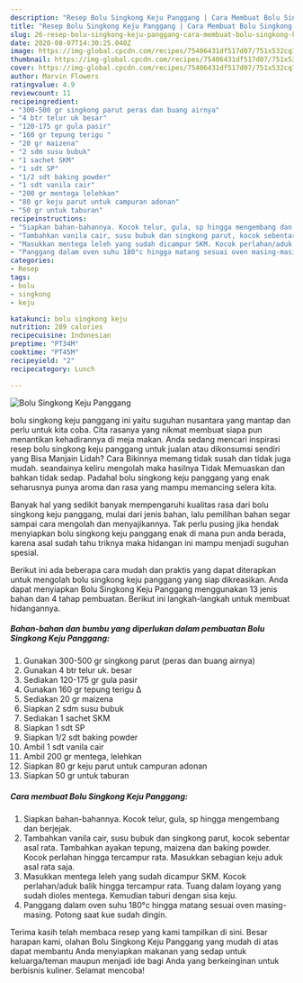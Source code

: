 ```yaml
---
description: "Resep Bolu Singkong Keju Panggang | Cara Membuat Bolu Singkong Keju Panggang Yang Paling Enak"
title: "Resep Bolu Singkong Keju Panggang | Cara Membuat Bolu Singkong Keju Panggang Yang Paling Enak"
slug: 26-resep-bolu-singkong-keju-panggang-cara-membuat-bolu-singkong-keju-panggang-yang-paling-enak
date: 2020-08-07T14:30:25.040Z
image: https://img-global.cpcdn.com/recipes/75406431df517d07/751x532cq70/bolu-singkong-keju-panggang-foto-resep-utama.jpg
thumbnail: https://img-global.cpcdn.com/recipes/75406431df517d07/751x532cq70/bolu-singkong-keju-panggang-foto-resep-utama.jpg
cover: https://img-global.cpcdn.com/recipes/75406431df517d07/751x532cq70/bolu-singkong-keju-panggang-foto-resep-utama.jpg
author: Marvin Flowers
ratingvalue: 4.9
reviewcount: 11
recipeingredient:
- "300-500 gr singkong parut peras dan buang airnya"
- "4 btr telur uk besar"
- "120-175 gr gula pasir"
- "160 gr tepung terigu "
- "20 gr maizena"
- "2 sdm susu bubuk"
- "1 sachet SKM"
- "1 sdt SP"
- "1/2 sdt baking powder"
- "1 sdt vanila cair"
- "200 gr mentega lelehkan"
- "80 gr keju parut untuk campuran adonan"
- "50 gr untuk taburan"
recipeinstructions:
- "Siapkan bahan-bahannya. Kocok telur, gula, sp hingga mengembang dan berjejak."
- "Tambahkan vanila cair, susu bubuk dan singkong parut, kocok sebentar asal rata. Tambahkan ayakan tepung, maizena dan baking powder. Kocok perlahan hingga tercampur rata. Masukkan sebagian keju aduk asal rata saja."
- "Masukkan mentega leleh yang sudah dicampur SKM. Kocok perlahan/aduk balik hingga tercampur rata. Tuang dalam loyang yang sudah dioles mentega. Kemudian taburi dengan sisa keju."
- "Panggang dalam oven suhu 180°c hingga matang sesuai oven masing-masing. Potong saat kue sudah dingin."
categories:
- Resep
tags:
- bolu
- singkong
- keju

katakunci: bolu singkong keju 
nutrition: 289 calories
recipecuisine: Indonesian
preptime: "PT34M"
cooktime: "PT45M"
recipeyield: "2"
recipecategory: Lunch

---
```



![Bolu Singkong Keju Panggang](https://img-global.cpcdn.com/recipes/75406431df517d07/751x532cq70/bolu-singkong-keju-panggang-foto-resep-utama.jpg)


bolu singkong keju panggang ini yaitu suguhan nusantara yang mantap dan perlu untuk kita coba. Cita rasanya yang nikmat membuat siapa pun menantikan kehadirannya di meja makan.
Anda sedang mencari inspirasi resep bolu singkong keju panggang untuk jualan atau dikonsumsi sendiri yang Bisa Manjain Lidah? Cara Bikinnya memang tidak susah dan tidak juga mudah. seandainya keliru mengolah maka hasilnya Tidak Memuaskan dan bahkan tidak sedap. Padahal bolu singkong keju panggang yang enak seharusnya punya aroma dan rasa yang mampu memancing selera kita.



Banyak hal yang sedikit banyak mempengaruhi kualitas rasa dari bolu singkong keju panggang, mulai dari jenis bahan, lalu pemilihan bahan segar sampai cara mengolah dan menyajikannya. Tak perlu pusing jika hendak menyiapkan bolu singkong keju panggang enak di mana pun anda berada, karena asal sudah tahu triknya maka hidangan ini mampu menjadi suguhan spesial.


Berikut ini ada beberapa cara mudah dan praktis yang dapat diterapkan untuk mengolah bolu singkong keju panggang yang siap dikreasikan. Anda dapat menyiapkan Bolu Singkong Keju Panggang menggunakan 13 jenis bahan dan 4 tahap pembuatan. Berikut ini langkah-langkah untuk membuat hidangannya.

<!--inarticleads1-->

##### Bahan-bahan dan bumbu yang diperlukan dalam pembuatan Bolu Singkong Keju Panggang:

1. Gunakan 300-500 gr singkong parut (peras dan buang airnya)
1. Gunakan 4 btr telur uk. besar
1. Sediakan 120-175 gr gula pasir
1. Gunakan 160 gr tepung terigu ∆
1. Sediakan 20 gr maizena
1. Siapkan 2 sdm susu bubuk
1. Sediakan 1 sachet SKM
1. Siapkan 1 sdt SP
1. Siapkan 1/2 sdt baking powder
1. Ambil 1 sdt vanila cair
1. Ambil 200 gr mentega, lelehkan
1. Siapkan 80 gr keju parut untuk campuran adonan
1. Siapkan 50 gr untuk taburan




<!--inarticleads2-->

##### Cara membuat Bolu Singkong Keju Panggang:

1. Siapkan bahan-bahannya. Kocok telur, gula, sp hingga mengembang dan berjejak.
1. Tambahkan vanila cair, susu bubuk dan singkong parut, kocok sebentar asal rata. Tambahkan ayakan tepung, maizena dan baking powder. Kocok perlahan hingga tercampur rata. Masukkan sebagian keju aduk asal rata saja.
1. Masukkan mentega leleh yang sudah dicampur SKM. Kocok perlahan/aduk balik hingga tercampur rata. Tuang dalam loyang yang sudah dioles mentega. Kemudian taburi dengan sisa keju.
1. Panggang dalam oven suhu 180°c hingga matang sesuai oven masing-masing. Potong saat kue sudah dingin.




Terima kasih telah membaca resep yang kami tampilkan di sini. Besar harapan kami, olahan Bolu Singkong Keju Panggang yang mudah di atas dapat membantu Anda menyiapkan makanan yang sedap untuk keluarga/teman maupun menjadi ide bagi Anda yang berkeinginan untuk berbisnis kuliner. Selamat mencoba!
